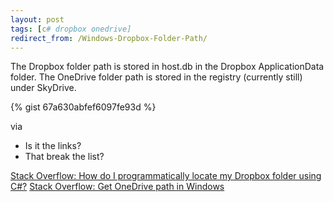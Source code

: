 ```yaml
---
layout: post
tags: [c# dropbox onedrive]
redirect_from: /Windows-Dropbox-Folder-Path/
---
```

The Dropbox folder path is stored in host.db in the Dropbox ApplicationData folder. The OneDrive folder path is stored in the registry (currently still) under SkyDrive.

{% gist 67a630abfef6097fe93d %}

via 
- Is it the links?
- That break the list?

[Stack Overflow: How do I programmatically locate my Dropbox folder using C#?](http://stackoverflow.com/questions/9660280/)
[Stack Overflow: Get OneDrive path in Windows](http://stackoverflow.com/questions/26771265/)
